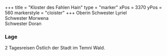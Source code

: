 +++
title = "Kloster des Fahlen Hain"
type = "marker"
xPos = 3370
yPos = 560
markerstyle = "cloister"
+++ 
Oberin Schwester Lyriel  
Schwester Morwena  
Schwester Doran  

### Lage
2 Tagesreisen Östlich der Stadt im Temni Wald.